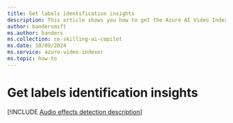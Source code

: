 ```yaml
---
title: Get labels identification insights
description: This article shows you how to get the Azure AI Video Indexer labels identification detection insights.
author: bandersmsft
ms.author: banders
ms.collection: ce-skilling-ai-copilot
ms.date: 10/09/2024
ms.service: azure-video-indexer
ms.topic: how-to
---
```




# Get labels identification insights

[!INCLUDE [Audio effects detection description](./includes/labels-identification.md)]
